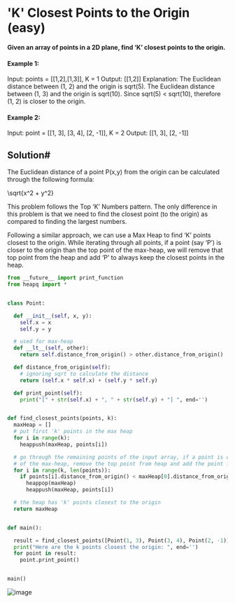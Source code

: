 # 'K' Closest Points to the Origin (easy)

**Given an array of points in a 2D plane, find ‘K’ closest points to the origin.**

#### Example 1:

Input: points = [[1,2],[1,3]], K = 1
Output: [[1,2]]
Explanation: The Euclidean distance between (1, 2) and the origin is sqrt(5).
The Euclidean distance between (1, 3) and the origin is sqrt(10).
Since sqrt(5) < sqrt(10), therefore (1, 2) is closer to the origin.

#### Example 2:

Input: point = [[1, 3], [3, 4], [2, -1]], K = 2
Output: [[1, 3], [2, -1]]

## Solution#

The Euclidean distance of a point P(x,y) from the origin can be calculated through the following formula:

\sqrt{x^2 + y^2}
 
This problem follows the Top ‘K’ Numbers pattern. The only difference in this problem is that we need to find the closest point (to the origin) as compared to finding the largest numbers.

Following a similar approach, we can use a Max Heap to find ‘K’ points closest to the origin. While iterating through all points, if a point (say ‘P’) is closer to the origin than the top point of the max-heap, we will remove that top point from the heap and add ‘P’ to always keep the closest points in the heap.

```python
from __future__ import print_function
from heapq import *


class Point:

  def __init__(self, x, y):
    self.x = x
    self.y = y

  # used for max-heap
  def __lt__(self, other):
    return self.distance_from_origin() > other.distance_from_origin()

  def distance_from_origin(self):
    # ignoring sqrt to calculate the distance
    return (self.x * self.x) + (self.y * self.y)

  def print_point(self):
    print("[" + str(self.x) + ", " + str(self.y) + "] ", end='')


def find_closest_points(points, k):
  maxHeap = []
  # put first 'k' points in the max heap
  for i in range(k):
    heappush(maxHeap, points[i])

  # go through the remaining points of the input array, if a point is closer to the origin than the top point
  # of the max-heap, remove the top point from heap and add the point from the input array
  for i in range(k, len(points)):
    if points[i].distance_from_origin() < maxHeap[0].distance_from_origin():
      heappop(maxHeap)
      heappush(maxHeap, points[i])

  # the heap has 'k' points closest to the origin
  return maxHeap


def main():

  result = find_closest_points([Point(1, 3), Point(3, 4), Point(2, -1)], 2)
  print("Here are the k points closest the origin: ", end='')
  for point in result:
    point.print_point()


main()
```

![image](https://user-images.githubusercontent.com/33947539/180113937-52277cf7-0183-432e-8ce6-3e2ec55e6651.png)
